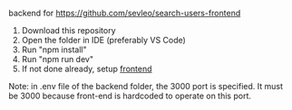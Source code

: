 backend for https://github.com/sevleo/search-users-frontend

1. Download this repository
2. Open the folder in IDE (preferably VS Code)
3. Run "npm install"
4. Run "npm run dev"
5. If not done already, setup [frontend](https://github.com/sevleo/search-users-frontend)

Note: in .env file of the backend folder, the 3000 port is specified. It must be 3000 because front-end is hardcoded to operate on this port.
